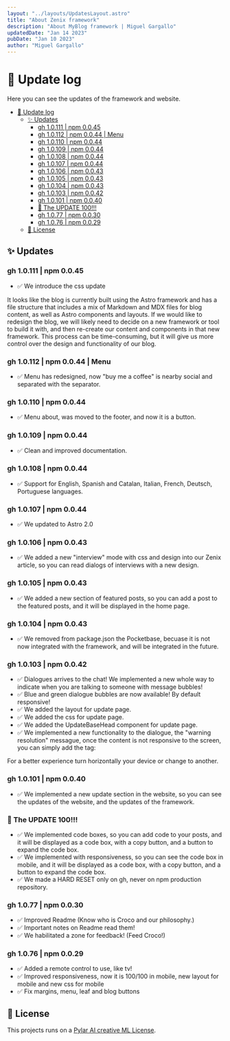 ```yaml
---
layout: "../layouts/UpdatesLayout.astro"
title: "About Zenix framework"
description: "About MyBlog framework | Miguel Gargallo"
updatedDate: "Jan 14 2023"
pubDate: "Jan 10 2023"
author: "Miguel Gargallo"
---
```


# 🚀 Update log

Here you can see the updates of the framework and website.

- [🚀 Update log](#-update-log)
  - [✨ Updates](#-updates)
    - [gh 1.0.111 | npm 0.0.45](#gh-10111--npm-0045)
    - [gh 1.0.112 | npm 0.0.44 | Menu](#gh-10112--npm-0044--menu)
    - [gh 1.0.110 | npm 0.0.44](#gh-10110--npm-0044)
    - [gh 1.0.109 | npm 0.0.44](#gh-10109--npm-0044)
    - [gh 1.0.108 | npm 0.0.44](#gh-10108--npm-0044)
    - [gh 1.0.107 | npm 0.0.44](#gh-10107--npm-0044)
    - [gh 1.0.106 | npm 0.0.43](#gh-10106--npm-0043)
    - [gh 1.0.105 | npm 0.0.43](#gh-10105--npm-0043)
    - [gh 1.0.104 | npm 0.0.43](#gh-10104--npm-0043)
    - [gh 1.0.103 | npm 0.0.42](#gh-10103--npm-0042)
    - [gh 1.0.101 | npm 0.0.40](#gh-10101--npm-0040)
    - [🎉 The UPDATE 100!!!](#-the-update-100)
    - [gh 1.0.77 | npm 0.0.30](#gh-1077--npm-0030)
    - [gh 1.0.76 | npm 0.0.29](#gh-1076--npm-0029)
  - [📝 License](#-license)

## ✨ Updates

### gh 1.0.111 | npm 0.0.45

- ✅ We introduce the css update

It looks like the blog is currently built using the Astro framework and has a file structure that includes a mix of Markdown and MDX files for blog content, as well as Astro components and layouts. If we would like to redesign the blog, we will likely need to decide on a new framework or tool to build it with, and then re-create our content and components in that new framework. This process can be time-consuming, but it will give us more control over the design and functionality of our blog.

### gh 1.0.112 | npm 0.0.44 | Menu

- ✅ Menu has redesigned, now "buy me a coffee" is nearby social and separated with the separator.

### gh 1.0.110 | npm 0.0.44

- ✅ Menu about, was moved to the footer, and now it is a button.

### gh 1.0.109 | npm 0.0.44

- ✅ Clean and improved documentation.

### gh 1.0.108 | npm 0.0.44

- ✅ Support for English, Spanish and Catalan, Italian, French, Deutsch, Portuguese languages.

### gh 1.0.107 | npm 0.0.44

- ✅ We updated to Astro 2.0

### gh 1.0.106 | npm 0.0.43

- ✅ We added a new "interview" mode with css and design into our Zenix article, so you can read dialogs of interviews with a new design.

### gh 1.0.105 | npm 0.0.43

- ✅ We added a new section of featured posts, so you can add a post to the featured posts, and it will be displayed in the home page.

### gh 1.0.104 | npm 0.0.43

- ✅ We removed from package.json the Pocketbase, becuase it is not now integrated with the framework, and will be integrated in the future.

### gh 1.0.103 | npm 0.0.42

- ✅ Dialogues arrives to the chat! We implemented a new whole way to indicate when you are talking to someone with message bubbles!
- ✅ Blue and green dialogue bubbles are now available! By default responsive!
- ✅ We added the layout for update page.
- ✅ We added the css for update page.
- ✅ We added the UpdateBaseHead component for update page.
- ✅ We implemented a new functionality to the dialogue, the "warning resolution" messague, once the content is not responsive to the screen, you can simply add the tag:

<warningresolution> For a better experience turn horizontally your device or change to another.</warningresolution>

### gh 1.0.101 | npm 0.0.40

- ✅ We implemented a new update section in the website, so you can see the updates of the website, and the updates of the framework.

### 🎉 The UPDATE 100!!!

- ✅ We implemented code boxes, so you can add code to your posts, and it will be displayed as a code box, with a copy button, and a button to expand the code box.
- ✅ We implemented with responsiveness, so you can see the code box in mobile, and it will be displayed as a code box, with a copy button, and a button to expand the code box.
- ✅ We made a HARD RESET only on gh, never on npm production repository.

### gh 1.0.77 | npm 0.0.30

- ✅ Improved Readme (Know who is Croco and our philosophy.)
- ✅ Important notes on Readme read them!
- ✅ We habilitated a zone for feedback! (Feed Croco!)

### gh 1.0.76 | npm 0.0.29

- ✅ Added a remote control to use, like tv!
- ✅ Improved responsiveness, now it is 100/100 in mobile, new layout for mobile and new css for mobile
- ✅ Fix margins, menu, leaf and blog buttons

## 📝 License

This projects runs on a [Pylar AI creative ML License](https://huggingface.co/spaces/superdatas/LICENSE).
